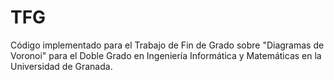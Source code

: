 # TFG
Código implementado para el Trabajo de Fin de Grado sobre "Diagramas de Voronoi" para el Doble Grado en Ingeniería Informática y Matemáticas en la Universidad de Granada.
